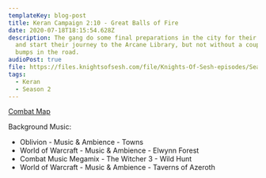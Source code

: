 ```yaml
---
templateKey: blog-post
title: Keran Campaign 2:10 - Great Balls of Fire
date: 2020-07-18T18:15:54.628Z
description: The gang do some final preparations in the city for their quest,
  and start their journey to the Arcane Library, but not without a couple of
  bumps in the road.
audioPost: true
file: https://files.knightsofsesh.com/file/Knights-Of-Sesh-episodes/Season_2/Keran-21.mp3
tags:
  - Keran
  - Season 2
---
```

[Combat Map](https://files.knightsofsesh.com/file/Knights-Of-Sesh-episodes/Season_2/images/Hills.jpg)

Background Music:
* Oblivion - Music & Ambience - Towns
* World of Warcraft - Music & Ambience - Elwynn Forest
* Combat Music Megamix - The Witcher 3 - Wild Hunt
* World of Warcraft - Music & Ambience - Taverns of Azeroth